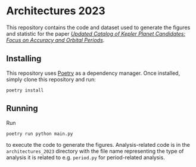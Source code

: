 # Architectures 2023
This repository contains the code and dataset used to generate the figures and statistic for the paper *[Updated Catalog of Kepler Planet Candidates: Focus on Accuracy and Orbital Periods](https://ui.adsabs.harvard.edu/abs/2023arXiv231100238L/abstract)*.

## Installing
This repository uses [Poetry](https://python-poetry.org/) as a dependency manager. Once installed, simply clone this repository and run:

```poetry install```

## Running
Run

```poetry run python main.py```

to execute the code to generate the figures. Analysis-related code is in the `architectures_2023` directory with the file name representing the type of analysis it is related to e.g. `period.py` for period-related analysis.

